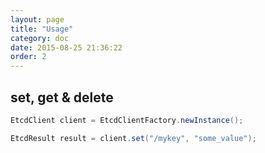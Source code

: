 ```yaml
---
layout: page
title: "Usage"
category: doc
date: 2015-08-25 21:36:22
order: 2
---
```


## set, get & delete

```java
EtcdClient client = EtcdClientFactory.newInstance();

EtcdResult result = client.set("/mykey", "some_value");
```
